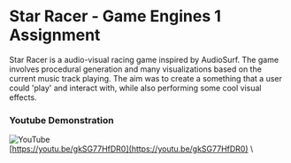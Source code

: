 # Star Racer - Game Engines 1 Assignment

Star Racer is a audio-visual racing game inspired by AudioSurf. The game involves procedural generation and many visualizations based on the current music track playing. The aim was to create a something that a user could 'play' and interact with, while also performing some cool visual effects.

### Youtube Demonstration
![YouTube](https://img.youtube.com/vi/gkSG77HfDR0/mqdefault.jpg) \
[https://youtu.be/gkSG77HfDR0](https://youtu.be/gkSG77HfDR0) \
